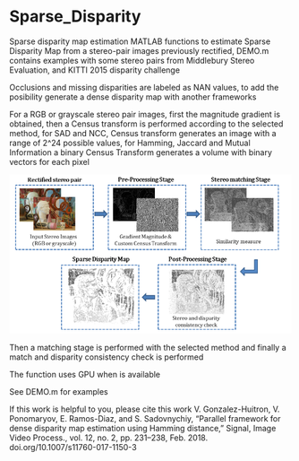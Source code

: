 # Sparse_Disparity
 Sparse disparity map estimation
MATLAB functions to estimate Sparse Disparity Map from a stereo-pair images previously rectified, DEMO.m contains examples with some stereo pairs from Middlebury Stereo Evaluation, and KITTI 2015 disparity challenge

Occlusions and missing disparities are labeled as NAN values, to add the posibility generate a dense disparity map with another frameworks

For a RGB or grayscale stereo pair images, first the magnitude gradient is obtained, then a Census transform is performed according to the selected method, for SAD and NCC, Census transform generates an image with a range of 2^24 possible values, for Hamming, Jaccard and Mutual Information a binary Census Transform generates a volume with binary vectors for each pixel

![Flow diagram](https://raw.githubusercontent.com/alx3416/Sparse_Disparity/master/Sparse_diagram.png)

Then a matching stage is performed with the selected method and finally a match and disparity consistency check is performed

The function uses GPU when is available

See DEMO.m for examples
 
If this work is helpful to you, please cite this work
V. Gonzalez-Huitron, V. Ponomaryov, E. Ramos-Diaz, and S. Sadovnychiy, “Parallel framework for dense disparity map estimation using Hamming 
distance,” Signal, Image Video Process., vol. 12, no. 2, pp. 231–238, Feb. 2018. doi.org/10.1007/s11760-017-1150-3
